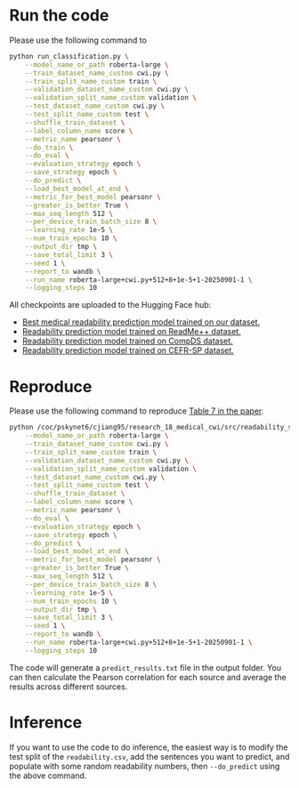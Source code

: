 # Run the code
Please use the following command to 
```sh
python run_classification.py \
    --model_name_or_path roberta-large \
    --train_dataset_name_custom cwi.py \
    --train_split_name_custom train \
    --validation_dataset_name_custom cwi.py \
    --validation_split_name_custom validation \
    --test_dataset_name_custom cwi.py \
    --test_split_name_custom test \
    --shuffle_train_dataset \
    --label_column_name score \
    --metric_name pearsonr \
    --do_train \
    --do_eval \
    --evaluation_strategy epoch \
    --save_strategy epoch \
    --do_predict \
    --load_best_model_at_end \
    --metric_for_best_model pearsonr \
    --greater_is_better True \
    --max_seq_length 512 \
    --per_device_train_batch_size 8 \
    --learning_rate 1e-5 \
    --num_train_epochs 10 \
    --output_dir tmp \
    --save_total_limit 3 \
    --seed 1 \
    --report_to wandb \
    --run_name roberta-large+cwi.py+512+8+1e-5+1-20250901-1 \
    --logging_steps 10
```
All checkpoints are uploaded to the Hugging Face hub:

- [Best medical readability prediction model trained on our dataset.](https://huggingface.co/chaojiang06/medreadme_medical_sentence_readability_prediction_CWI)
- [Readability prediction model trained on ReadMe++ dataset.](https://huggingface.co/chaojiang06/medreadme_medical_sentence_readability_prediction_CWI)
- [Readability prediction model trained on CompDS dataset.](https://huggingface.co/chaojiang06/medreadme_medical_sentence_readability_prediction_CWI)
- [Readability prediction model trained on CEFR-SP dataset.](https://huggingface.co/chaojiang06/medreadme_medical_sentence_readability_prediction_CWI)

# Reproduce
Please use the following command to reproduce [Table 7 in the paper](https://arxiv.org/pdf/2405.02144.pdf#page=8).
```sh
python /coc/pskynet6/cjiang95/research_18_medical_cwi/src/readability_score/run_classification.py \
    --model_name_or_path roberta-large \
    --train_dataset_name_custom cwi.py \
    --train_split_name_custom train \
    --validation_dataset_name_custom cwi.py \
    --validation_split_name_custom validation \
    --test_dataset_name_custom cwi.py \
    --test_split_name_custom test \
    --shuffle_train_dataset \
    --label_column_name score \
    --metric_name pearsonr \
    --do_eval \
    --evaluation_strategy epoch \
    --save_strategy epoch \
    --do_predict \
    --load_best_model_at_end \
    --metric_for_best_model pearsonr \
    --greater_is_better True \
    --max_seq_length 512 \
    --per_device_train_batch_size 8 \
    --learning_rate 1e-5 \
    --num_train_epochs 10 \
    --output_dir tmp \
    --save_total_limit 3 \
    --seed 1 \
    --report_to wandb \
    --run_name roberta-large+cwi.py+512+8+1e-5+1-20250901-1 \
    --logging_steps 10
```
The code will generate a `predict_results.txt` file in the output folder. You can then calculate the Pearson correlation for each source and average the results across different sources.

# Inference
If you want to use the code to do inference, the easiest way is to modify the test split of the `readability.csv`, add the sentences you want to predict, and populate with some random readability numbers, then `--do_predict` using the above command.
